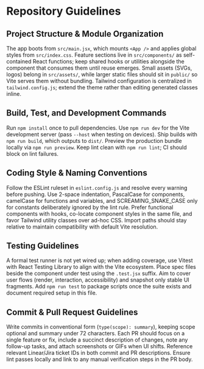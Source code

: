 # Repository Guidelines
## Project Structure & Module Organization
The app boots from `src/main.jsx`, which mounts `<App />` and applies global styles from `src/index.css`. Feature sections live in `src/components/` as self-contained React functions; keep shared hooks or utilities alongside the component that consumes them until reuse emerges. Small assets (SVGs, logos) belong in `src/assets/`, while larger static files should sit in `public/` so Vite serves them without bundling. Tailwind configuration is centralized in `tailwind.config.js`; extend the theme rather than editing generated classes inline.

## Build, Test, and Development Commands
Run `npm install` once to pull dependencies. Use `npm run dev` for the Vite development server (pass `--host` when testing on devices). Ship builds with `npm run build`, which outputs to `dist/`. Preview the production bundle locally via `npm run preview`. Keep lint clean with `npm run lint`; CI should block on lint failures.

## Coding Style & Naming Conventions
Follow the ESLint ruleset in `eslint.config.js` and resolve every warning before pushing. Use 2-space indentation, PascalCase for components, camelCase for functions and variables, and SCREAMING_SNAKE_CASE only for constants deliberately ignored by the lint rule. Prefer functional components with hooks, co-locate component styles in the same file, and favor Tailwind utility classes over ad-hoc CSS. Import paths should stay relative to maintain compatibility with default Vite resolution.

## Testing Guidelines
A formal test runner is not yet wired up; when adding coverage, use Vitest with React Testing Library to align with the Vite ecosystem. Place spec files beside the component under test using the `.test.jsx` suffix. Aim to cover user flows (render, interaction, accessibility) and snapshot only stable UI fragments. Add `npm run test` to package scripts once the suite exists and document required setup in this file.

## Commit & Pull Request Guidelines
Write commits in conventional form (`type(scope): summary`), keeping scope optional and summary under 72 characters. Each PR should focus on a single feature or fix, include a succinct description of changes, note any follow-up tasks, and attach screenshots or GIFs when UI shifts. Reference relevant Linear/Jira ticket IDs in both commit and PR descriptions. Ensure lint passes locally and link to any manual verification steps in the PR body.

